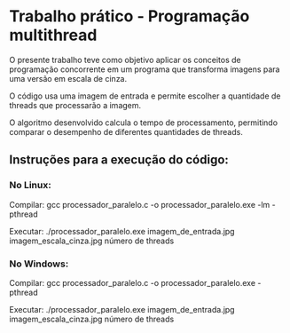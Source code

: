 # Trabalho prático - Programação multithread

O presente trabalho teve como objetivo aplicar os conceitos de programação concorrente em um programa que transforma imagens para uma versão em escala de cinza.

O código usa uma imagem de entrada e permite escolher a quantidade de threads que processarão a imagem.

O algoritmo desenvolvido calcula o tempo de processamento, permitindo comparar o desempenho de diferentes quantidades de threads.

## Instruções para a execução do código:
### No Linux:

Compilar: gcc processador_paralelo.c -o processador_paralelo.exe -lm -pthread

Executar: ./processador_paralelo.exe imagem_de_entrada.jpg imagem_escala_cinza.jpg número de threads

### No Windows: 

Compilar: gcc processador_paralelo.c -o processador_paralelo.exe -pthread

Executar: ./processador_paralelo.exe imagem_de_entrada.jpg imagem_escala_cinza.jpg número de threads

